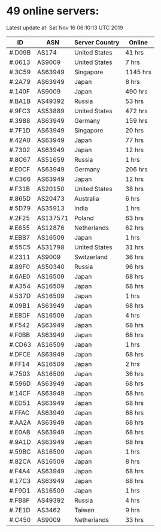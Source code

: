 # 49 online servers:

Latest update at: Sat Nov 16 06:10:13 UTC 2019

| ID | ASN | Server Country | Online |
| -- | --- | -------------- | ------ |
| #.D09B | AS174 | United States | 41 hrs |
| #.0613 | AS9009 | United States | 7 hrs |
| #.3C59 | AS63949 | Singapore | 1145 hrs |
| #.2A79 | AS63949 | Japan | 8 hrs |
| #.140F | AS9009 | Japan | 490 hrs |
| #.BA1B | AS49392 | Russia | 53 hrs |
| #.9FC3 | AS53889 | United States | 472 hrs |
| #.3988 | AS63949 | Germany | 159 hrs |
| #.7F1D | AS63949 | Singapore | 20 hrs |
| #.42A0 | AS63949 | Japan | 77 hrs |
| #.7302 | AS63949 | Japan | 12 hrs |
| #.8C67 | AS51659 | Russia | 1 hrs |
| #.E0CF | AS63949 | Germany | 206 hrs |
| #.C366 | AS63949 | Japan | 12 hrs |
| #.F31B | AS20150 | United States | 38 hrs |
| #.865D | AS20473 | Australia | 6 hrs |
| #.5D79 | AS35913 | India | 1 hrs |
| #.2F25 | AS137571 | Poland | 63 hrs |
| #.E655 | AS12876 | Netherlands | 62 hrs |
| #.EBB7 | AS16509 | Japan | 1 hrs |
| #.55C5 | AS31798 | United States | 31 hrs |
| #.2311 | AS9009 | Switzerland | 36 hrs |
| #.89F0 | AS50340 | Russia | 96 hrs |
| #.6AE0 | AS16509 | Japan | 68 hrs |
| #.A354 | AS16509 | Japan | 68 hrs |
| #.537D | AS16509 | Japan | 1 hrs |
| #.09B1 | AS63949 | Japan | 68 hrs |
| #.E8DF | AS16509 | Japan | 4 hrs |
| #.F542 | AS63949 | Japan | 68 hrs |
| #.F0BB | AS63949 | Japan | 68 hrs |
| #.CD63 | AS16509 | Japan | 1 hrs |
| #.DFCE | AS63949 | Japan | 68 hrs |
| #.FF14 | AS16509 | Japan | 2 hrs |
| #.7503 | AS16509 | Japan | 36 hrs |
| #.596D | AS63949 | Japan | 68 hrs |
| #.14CF | AS63949 | Japan | 68 hrs |
| #.ED51 | AS63949 | Japan | 68 hrs |
| #.FFAC | AS63949 | Japan | 68 hrs |
| #.AA2A | AS63949 | Japan | 68 hrs |
| #.E0AB | AS63949 | Japan | 68 hrs |
| #.9A1D | AS63949 | Japan | 68 hrs |
| #.59BC | AS16509 | Japan | 1 hrs |
| #.82CA | AS16509 | Japan | 8 hrs |
| #.F4A4 | AS63949 | Japan | 68 hrs |
| #.17C3 | AS63949 | Japan | 68 hrs |
| #.F9D1 | AS16509 | Japan | 1 hrs |
| #.FB8F | AS49392 | Russia | 4 hrs |
| #.7E1D | AS3462 | Taiwan | 9 hrs |
| #.C450 | AS9009 | Netherlands | 33 hrs |


